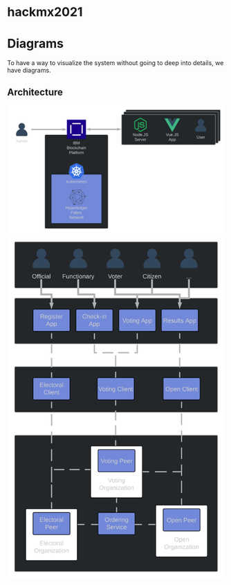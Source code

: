 # hackmx2021

# Diagrams
To have a way to visualize the system without going to deep into details, we have diagrams.

## Architecture
![Alt text](docs/diagrams/architecture_1.png?raw=true)
![Alt text](docs/diagrams/architecture_2.png?raw=true)
